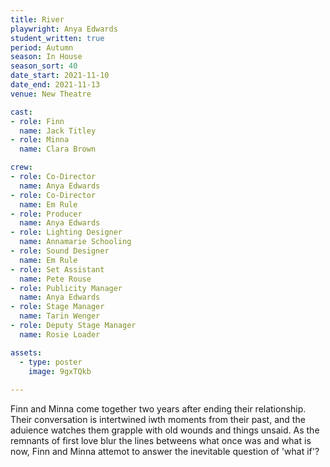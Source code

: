 ```yaml
---
title: River
playwright: Anya Edwards
student_written: true
period: Autumn
season: In House
season_sort: 40
date_start: 2021-11-10
date_end: 2021-11-13
venue: New Theatre

cast:
- role: Finn
  name: Jack Titley
- role: Minna
  name: Clara Brown

crew:
- role: Co-Director
  name: Anya Edwards
- role: Co-Director 
  name: Em Rule
- role: Producer
  name: Anya Edwards
- role: Lighting Designer 
  name: Annamarie Schooling
- role: Sound Designer 
  name: Em Rule
- role: Set Assistant 
  name: Pete Rouse
- role: Publicity Manager
  name: Anya Edwards 
- role: Stage Manager
  name: Tarin Wenger
- role: Deputy Stage Manager
  name: Rosie Loader

assets:
  - type: poster
    image: 9gxTQkb
    
---
```


Finn and Minna come together two years after ending their relationship. Their conversation is intertwined iwth moments from their past, and the aduience watches them grapple with old wounds and things unsaid. As the remnants of first love blur the lines betweens what once was and what is now, Finn and Minna attemot to answer the inevitable question of 'what if'?

